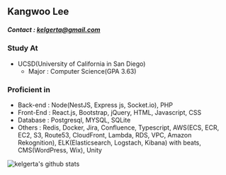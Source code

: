 ## Kangwoo Lee
##### Contact : kelgerta@gmail.com

<!--
**kelgerta/kelgerta** is a ✨ _special_ ✨ repository because its `README.md` (this file) appears on your GitHub profile.

Here are some ideas to get you started:

- 🔭 I’m currently working on ...
- 🌱 I’m currently learning ...
- 👯 I’m looking to collaborate on ...
- 🤔 I’m looking for help with ...
- 💬 Ask me about ...
- 📫 How to reach me: ...
- 😄 Pronouns: ...
- ⚡ Fun fact: ...
-->
### Study At
 - UCSD(University of California in San Diego) 
   - Major : Computer Science(GPA 3.63)
   

### Proficient in
 - Back-end : Node(NestJS, Express js, Socket.io), PHP
 - Front-End : React.js, Bootstrap, jQuery, HTML, Javascript, CSS
 - Database : Postgresql, MYSQL, SQLite
 - Others : Redis, Docker, Jira, Confluence, Typescript,
            AWS(ECS, ECR, EC2, S3, Route53, CloudFront, Lambda, RDS, VPC, Amazon Rekognition),
            ELK(Elasticsearch, Logstach, Kibana) with beats,
            CMS(WordPress, Wix),
            Unity

![kelgerta's github stats](https://github-readme-stats.vercel.app/api?username=kelgerta&show_icons=true&hide_border=true&count_private=true) 
